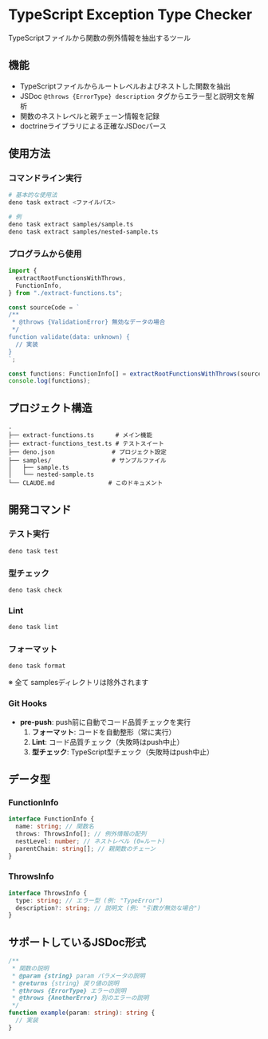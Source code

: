 # TypeScript Exception Type Checker

TypeScriptファイルから関数の例外情報を抽出するツール

## 機能

- TypeScriptファイルからルートレベルおよびネストした関数を抽出
- JSDoc `@throws {ErrorType} description` タグからエラー型と説明文を解析
- 関数のネストレベルと親チェーン情報を記録
- doctrineライブラリによる正確なJSDocパース

## 使用方法

### コマンドライン実行

```bash
# 基本的な使用法
deno task extract <ファイルパス>

# 例
deno task extract samples/sample.ts
deno task extract samples/nested-sample.ts
```

### プログラムから使用

```typescript
import {
  extractRootFunctionsWithThrows,
  FunctionInfo,
} from "./extract-functions.ts";

const sourceCode = `
/**
 * @throws {ValidationError} 無効なデータの場合
 */
function validate(data: unknown) {
  // 実装
}
`;

const functions: FunctionInfo[] = extractRootFunctionsWithThrows(sourceCode);
console.log(functions);
```

## プロジェクト構造

```
.
├── extract-functions.ts      # メイン機能
├── extract-functions_test.ts # テストスイート  
├── deno.json                # プロジェクト設定
├── samples/                 # サンプルファイル
│   ├── sample.ts
│   └── nested-sample.ts
└── CLAUDE.md               # このドキュメント
```

## 開発コマンド

### テスト実行

```bash
deno task test
```

### 型チェック

```bash
deno task check
```

### Lint

```bash
deno task lint
```

### フォーマット

```bash
deno task format
```

※ 全て samplesディレクトリは除外されます

### Git Hooks

- **pre-push**: push前に自動でコード品質チェックを実行
  1. **フォーマット**: コードを自動整形（常に実行）
  2. **Lint**: コード品質チェック（失敗時はpush中止）
  3. **型チェック**: TypeScript型チェック（失敗時はpush中止）

## データ型

### FunctionInfo

```typescript
interface FunctionInfo {
  name: string; // 関数名
  throws: ThrowsInfo[]; // 例外情報の配列
  nestLevel: number; // ネストレベル (0=ルート)
  parentChain: string[]; // 親関数のチェーン
}
```

### ThrowsInfo

```typescript
interface ThrowsInfo {
  type: string; // エラー型 (例: "TypeError")
  description?: string; // 説明文 (例: "引数が無効な場合")
}
```

## サポートしているJSDoc形式

```typescript
/**
 * 関数の説明
 * @param {string} param パラメータの説明
 * @returns {string} 戻り値の説明
 * @throws {ErrorType} エラーの説明
 * @throws {AnotherError} 別のエラーの説明
 */
function example(param: string): string {
  // 実装
}
```
